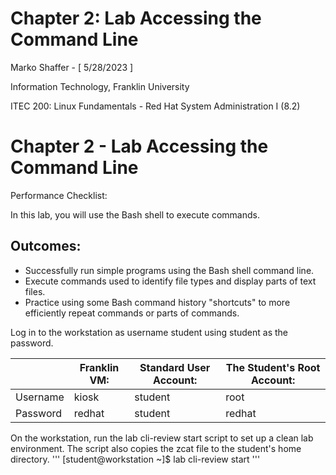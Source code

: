 # Chapter 2: Lab Accessing the Command Line
Marko Shaffer - [ 5/28/2023 ]

Information Technology, Franklin University

ITEC 200: Linux Fundamentals - Red Hat System Administration I (8.2)
# Chapter 2 - Lab Accessing the Command Line

Performance Checklist:

In this lab, you will use the Bash shell to execute commands.

## Outcomes:

-  Successfully run simple programs using the Bash shell command line.
-   Execute commands used to identify file types and display parts of text files.
-  Practice using some Bash command history "shortcuts" to more efficiently repeat commands or parts of commands.

Log in to the workstation as username student using student as the password.

|  | Franklin VM: | Standard User Account: | The Student's Root Account: |
| --- | --- | --- | --- |
| Username | kiosk | student | root |
| Password | redhat | student | redhat |

On the workstation, run the lab cli-review start script to set up a clean lab environment. The script also copies the zcat file to the student's home directory.
'''
\[student@workstation ~\]$ lab cli-review start
'''

